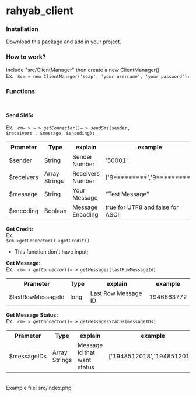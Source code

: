 # rahyab_client

<h3> Installation </h3>

Download this package and add in your project.

<h3> How to work? </h3>
include "src/ClientManager" then  create a new ClientManager().<br>
Ex. <code> $cm = new ClientManager('soap', 'your username', 'your password'); </code>
<br>
<h3> Functions </h3><br>

<b>Send SMS:</b> <br><br> Ex. <code> $cm->->getConnector()->sendSms($sender, $receivers , $message, $encoding);</code>
<table>
<tr> <th> Prameter </th>  <th>  Type</th> <th> explain </th> <th> example </th>  </tr>
<tr> <td> $sender </td> <td> String </td> <td> Sender Number </td> <td> '50001' </td> </tr>
<tr> <td> $receivers </td> <td> Array Strings </td> <td> Receivers Number </td> <td> ['9*********','9*********'] </td> </tr>
<tr> <td> $message </td> <td> String </td> <td> Your Message </td> <td> "Test Message" </td> </tr>
<tr> <td> $encoding </td> <td> Boolean </td> <td> Message Encoding </td> <td> true for UTF8 and false for ASCII </td> </tr>
</table>


<b>Get Credit:</b>
 <br> Ex.
 <code> $cm->getConnector()->getCredit() </code>
 
 - This function don`t have input;

<b>Get Message:</b>
  <br> Ex.
 <code> $cm->getConnector()->getMessages($lastRowMessageId) </code>
 
 <table>
 <tr> <th> Prameter </th>  <th>  Type</th> <th> explain </th> <th> example </th>  </tr>
 <tr> <td> $lastRowMessageId </td> <td> long </td> <td> Last Row Message ID </td> <td> 1946663772 </td> </tr>

 </table>

<b>Get Message Status:</b>
  <br> Ex.
 <code> $cm->getConnector()->getMessagesStatus($messageIDs) </code>
<table>
 <tr> <th> Prameter </th>  <th>  Type</th> <th> explain </th> <th> example </th>  </tr>
 <tr> <td> $messageIDs </td> <td> Array Strings </td> <td> Message Id that want status </td> <td> ['1948512018','1948512019'] </td> </tr>

 </table>

<br>
Example file: src/index.php

